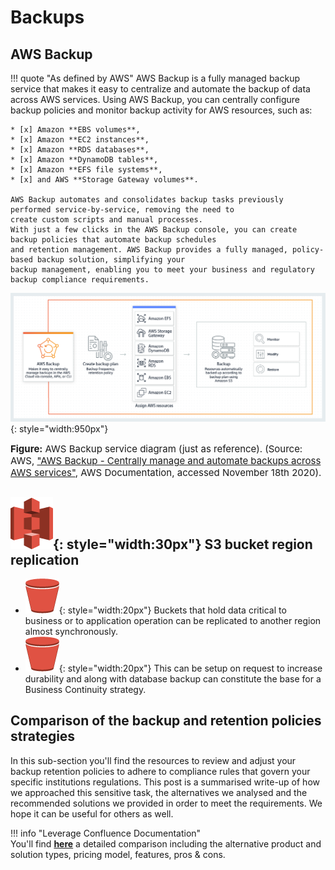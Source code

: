 # Backups

## AWS Backup

!!! quote "As defined by AWS"
    AWS Backup is a fully managed backup service that makes it easy to centralize and automate the backup of data across
    AWS services. Using AWS Backup, you can centrally configure backup policies and monitor backup activity for AWS
    resources, such as:
    
    * [x] Amazon **EBS volumes**, 
    * [x] Amazon **EC2 instances**, 
    * [x] Amazon **RDS databases**, 
    * [x] Amazon **DynamoDB tables**, 
    * [x] Amazon **EFS file systems**,
    * [x] and AWS **Storage Gateway volumes**. 
    
    AWS Backup automates and consolidates backup tasks previously performed service-by-service, removing the need to 
    create custom scripts and manual processes. 
    With just a few clicks in the AWS Backup console, you can create backup policies that automate backup schedules
    and retention management. AWS Backup provides a fully managed, policy-based backup solution, simplifying your
    backup management, enabling you to meet your business and regulatory backup compliance requirements.

![leverage-aws-backup](../../../assets/images/diagrams/aws-backup.png "Leverage"){: style="width:950px"}
<figcaption style="font-size:15px">
<b>Figure:</b> AWS Backup service diagram (just as reference).
(Source: AWS, 
<a href="https://aws.amazon.com/backup/">"AWS Backup - Centrally manage and automate backups across AWS services"</a>,
AWS Documentation, accessed November 18th 2020).
</figcaption>

## ![leverage-aws-s3](../../../assets/images/icons/aws-emojipack/Storage_AmazonS3.png "Leverage"){: style="width:30px"} S3 bucket region replication
* ![leverage-aws-s3](../../../assets/images/icons/aws-emojipack/Storage_AmazonS3_bucket.png "Leverage"){: style="width:20px"}
Buckets that hold data critical to business or to application operation can be replicated to another region almost
 synchronously. 
* ![leverage-aws-s3](../../../assets/images/icons/aws-emojipack/Storage_AmazonS3_bucket.png "Leverage"){: style="width:20px"}
This can be setup on request to increase durability and along with database backup can constitute the base for a
 Business Continuity strategy.

## Comparison of the backup and retention policies strategies

In this sub-section you'll find the resources to review and adjust your backup retention policies to 
adhere to compliance rules that govern your specific institutions regulations. This post is a summarised
write-up of how we approached this sensitive task, the alternatives we analysed and the recommended 
solutions we provided in order to meet the requirements. We hope it can be useful for others as well.

!!! info "Leverage Confluence Documentation"    
You'll find [**here**](https://binbash.atlassian.net/wiki/external/2055536653/OTdjZDZlNmI4NDE4NGQzMjg4ZWQzMzZkYjczMWM2NjA?atlOrigin=eyJpIjoiODRjZmQyNzQ2YjRlNDAzNTk4YTYyMzE0MDU1MjYyMWYiLCJwIjoiYyJ9)
a detailed comparison including the alternative product and solution types, pricing model, features, pros & cons.